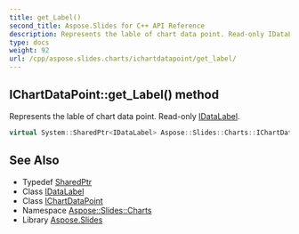 ```yaml
---
title: get_Label()
second_title: Aspose.Slides for C++ API Reference
description: Represents the lable of chart data point. Read-only IDataLabel.
type: docs
weight: 92
url: /cpp/aspose.slides.charts/ichartdatapoint/get_label/
---
```

## IChartDataPoint::get_Label() method


Represents the lable of chart data point. Read-only [IDataLabel](../../idatalabel/).

```cpp
virtual System::SharedPtr<IDataLabel> Aspose::Slides::Charts::IChartDataPoint::get_Label()=0
```

## See Also

* Typedef [SharedPtr](../../system/sharedptr/)
* Class [IDataLabel](../idatalabel/)
* Class [IChartDataPoint](./)
* Namespace [Aspose::Slides::Charts](../)
* Library [Aspose.Slides](../../)